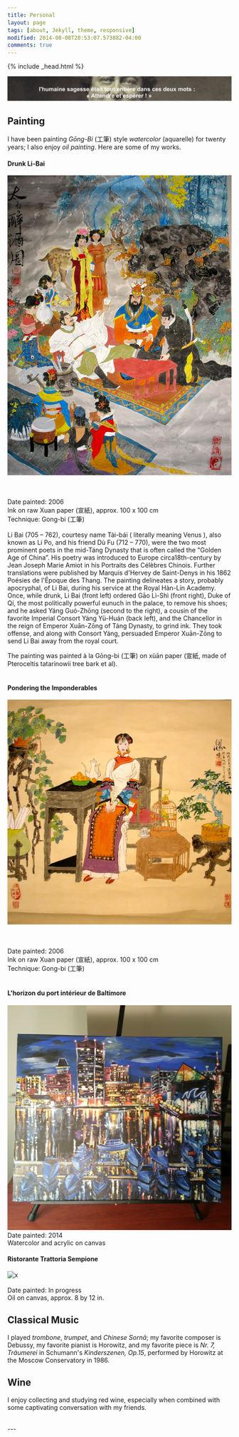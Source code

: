 ```yaml
---
title: Personal
layout: page
tags: [about, Jekyll, theme, responsive]
modified: 2014-08-08T20:53:07.573882-04:00
comments: true
---
```

{% include _head.html %}

![x](/images/Dumas.jpg)

## Painting

I have been painting *Gōng-Bi* (工筆) style *watercolor* (aquarelle) for twenty years; I also enjoy *oil painting*. Here are some of my works.

#### Drunk Li-Bai

![x](/images/Taibai.jpg)

<br />
<br />
Date painted: 2006
<br />
Ink on raw Xuan paper (宣紙), approx. 100 x 100 cm
<br />
Technique: Gong-bi (工筆)
<br />
<br />
Li Bai (705 – 762), courtesy name Tài-bái ( literally meaning Venus ), also known as Li Po, and his friend Dù Fu (712 – 770), were the two most prominent poets in the mid-Táng Dynasty that is often called the "Golden Age of China”. His poetry was introduced to Europe circa18th-century by Jean Joseph Marie Amiot in his Portraits des Célèbres Chinois. Further translations were published by Marquis d'Hervey de Saint-Denys in his 1862 Poésies de l'Époque des Thang. The painting delineates a story, probably apocryphal, of Li Bai, during his service at the Royal Hàn-Lín Academy. Once, while drunk, Li Bai (front left) ordered Gāo Lì-Shì (front right), Duke of Qí, the most politically powerful eunuch in the palace, to remove his shoes; and he asked Yáng Guó-Zhōng (second to the right), a cousin of the favorite Imperial Consort Yáng Yü-Huán (back left), and the Chancellor in the reign of Emperor Xuān-Zōng of Táng Dynasty, to grind ink. They took offense, and along with Consort Yáng, persuaded Emperor Xuān-Zōng to send Li Bai away from the royal court.

<br />

The painting was painted à la Gōng-bi (工筆) on xüān paper (宣紙, made of Pteroceltis tatarinowii tree bark et al).
<br />
<br />
  
#### Pondering the Imponderables


![x](/images/Pondering_the_Imponderables.jpg)

<br />
<br />
Date painted: 2006
<br />
Ink on raw Xuan paper (宣紙), approx. 100 x 100 cm
<br />
Technique: Gong-bi (工筆)
<br />
<br />

#### L'horizon du port intérieur de Baltimore

![x](/images/Baltimore.jpg)
<br />
Date painted: 2014
<br />
Watercolor and acrylic on canvas

#### Ristorante Trattoria Sempione 
![x](/images/Venice.JPG)
<br />
<br />
Date painted: In progress
<br />
Oil on canvas, approx. 8 by 12 in.


## Classical Music

I played *trombone*, *trumpet*, and *Chinese Sornā*; my favorite composer is Debussy, my favorite pianist is Horowitz, and my favorite piece is *Nr. 7, Träumerei* in Schumann's *Kinderszenen, Op.15*, performed by Horowitz at the Moscow Conservatory in 1986.


## Wine
I enjoy collecting and studying red wine, especially when combined with some captivating conversation with my friends.

<br />
---